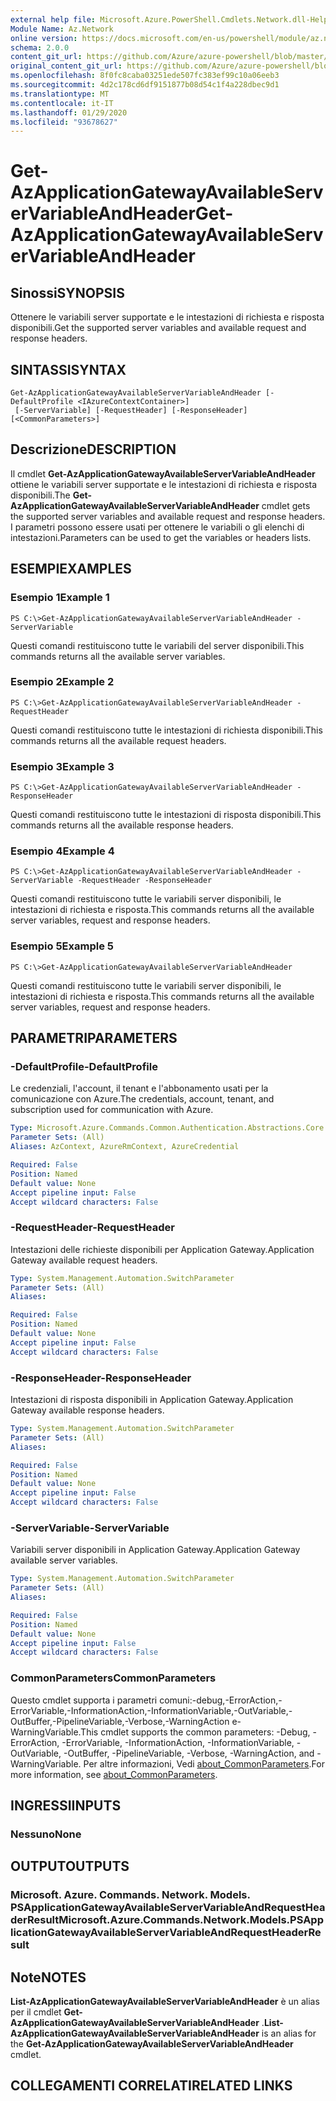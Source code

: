 ```yaml
---
external help file: Microsoft.Azure.PowerShell.Cmdlets.Network.dll-Help.xml
Module Name: Az.Network
online version: https://docs.microsoft.com/en-us/powershell/module/az.network/get-azapplicationgatewayavailableservervariableandheader
schema: 2.0.0
content_git_url: https://github.com/Azure/azure-powershell/blob/master/src/Network/Network/help/Get-AzApplicationGatewayAvailableServerVariableAndHeader.md
original_content_git_url: https://github.com/Azure/azure-powershell/blob/master/src/Network/Network/help/Get-AzApplicationGatewayAvailableServerVariableAndHeader.md
ms.openlocfilehash: 8f0fc8caba03251ede507fc383ef99c10a06eeb3
ms.sourcegitcommit: 4d2c178cd6df9151877b08d54c1f4a228dbec9d1
ms.translationtype: MT
ms.contentlocale: it-IT
ms.lasthandoff: 01/29/2020
ms.locfileid: "93678627"
---
```

# <span data-ttu-id="8b9c8-101">Get-AzApplicationGatewayAvailableServerVariableAndHeader</span><span class="sxs-lookup"><span data-stu-id="8b9c8-101">Get-AzApplicationGatewayAvailableServerVariableAndHeader</span></span>

## <span data-ttu-id="8b9c8-102">Sinossi</span><span class="sxs-lookup"><span data-stu-id="8b9c8-102">SYNOPSIS</span></span>
<span data-ttu-id="8b9c8-103">Ottenere le variabili server supportate e le intestazioni di richiesta e risposta disponibili.</span><span class="sxs-lookup"><span data-stu-id="8b9c8-103">Get the supported server variables and available request and response headers.</span></span>

## <span data-ttu-id="8b9c8-104">SINTASSI</span><span class="sxs-lookup"><span data-stu-id="8b9c8-104">SYNTAX</span></span>

```
Get-AzApplicationGatewayAvailableServerVariableAndHeader [-DefaultProfile <IAzureContextContainer>]
 [-ServerVariable] [-RequestHeader] [-ResponseHeader] [<CommonParameters>]
```

## <span data-ttu-id="8b9c8-105">Descrizione</span><span class="sxs-lookup"><span data-stu-id="8b9c8-105">DESCRIPTION</span></span>
<span data-ttu-id="8b9c8-106">Il cmdlet **Get-AzApplicationGatewayAvailableServerVariableAndHeader** ottiene le variabili server supportate e le intestazioni di richiesta e risposta disponibili.</span><span class="sxs-lookup"><span data-stu-id="8b9c8-106">The **Get-AzApplicationGatewayAvailableServerVariableAndHeader** cmdlet gets the supported server variables and available request and response headers.</span></span> <span data-ttu-id="8b9c8-107">I parametri possono essere usati per ottenere le variabili o gli elenchi di intestazioni.</span><span class="sxs-lookup"><span data-stu-id="8b9c8-107">Parameters can be used to get the variables or headers lists.</span></span>

## <span data-ttu-id="8b9c8-108">ESEMPI</span><span class="sxs-lookup"><span data-stu-id="8b9c8-108">EXAMPLES</span></span>

### <span data-ttu-id="8b9c8-109">Esempio 1</span><span class="sxs-lookup"><span data-stu-id="8b9c8-109">Example 1</span></span>
```
PS C:\>Get-AzApplicationGatewayAvailableServerVariableAndHeader -ServerVariable
```

<span data-ttu-id="8b9c8-110">Questi comandi restituiscono tutte le variabili del server disponibili.</span><span class="sxs-lookup"><span data-stu-id="8b9c8-110">This commands returns all the available server variables.</span></span>

### <span data-ttu-id="8b9c8-111">Esempio 2</span><span class="sxs-lookup"><span data-stu-id="8b9c8-111">Example 2</span></span>
```
PS C:\>Get-AzApplicationGatewayAvailableServerVariableAndHeader -RequestHeader
```

<span data-ttu-id="8b9c8-112">Questi comandi restituiscono tutte le intestazioni di richiesta disponibili.</span><span class="sxs-lookup"><span data-stu-id="8b9c8-112">This commands returns all the available request headers.</span></span>

### <span data-ttu-id="8b9c8-113">Esempio 3</span><span class="sxs-lookup"><span data-stu-id="8b9c8-113">Example 3</span></span>
```
PS C:\>Get-AzApplicationGatewayAvailableServerVariableAndHeader -ResponseHeader
```

<span data-ttu-id="8b9c8-114">Questi comandi restituiscono tutte le intestazioni di risposta disponibili.</span><span class="sxs-lookup"><span data-stu-id="8b9c8-114">This commands returns all the available response headers.</span></span>

### <span data-ttu-id="8b9c8-115">Esempio 4</span><span class="sxs-lookup"><span data-stu-id="8b9c8-115">Example 4</span></span>
```
PS C:\>Get-AzApplicationGatewayAvailableServerVariableAndHeader - ServerVariable -RequestHeader -ResponseHeader
```

<span data-ttu-id="8b9c8-116">Questi comandi restituiscono tutte le variabili server disponibili, le intestazioni di richiesta e risposta.</span><span class="sxs-lookup"><span data-stu-id="8b9c8-116">This commands returns all the available server variables, request and response headers.</span></span>

### <span data-ttu-id="8b9c8-117">Esempio 5</span><span class="sxs-lookup"><span data-stu-id="8b9c8-117">Example 5</span></span>
```
PS C:\>Get-AzApplicationGatewayAvailableServerVariableAndHeader
```

<span data-ttu-id="8b9c8-118">Questi comandi restituiscono tutte le variabili server disponibili, le intestazioni di richiesta e risposta.</span><span class="sxs-lookup"><span data-stu-id="8b9c8-118">This commands returns all the available server variables, request and response headers.</span></span>

## <span data-ttu-id="8b9c8-119">PARAMETRI</span><span class="sxs-lookup"><span data-stu-id="8b9c8-119">PARAMETERS</span></span>

### <span data-ttu-id="8b9c8-120">-DefaultProfile</span><span class="sxs-lookup"><span data-stu-id="8b9c8-120">-DefaultProfile</span></span>
<span data-ttu-id="8b9c8-121">Le credenziali, l'account, il tenant e l'abbonamento usati per la comunicazione con Azure.</span><span class="sxs-lookup"><span data-stu-id="8b9c8-121">The credentials, account, tenant, and subscription used for communication with Azure.</span></span>

```yaml
Type: Microsoft.Azure.Commands.Common.Authentication.Abstractions.Core.IAzureContextContainer
Parameter Sets: (All)
Aliases: AzContext, AzureRmContext, AzureCredential

Required: False
Position: Named
Default value: None
Accept pipeline input: False
Accept wildcard characters: False
```

### <span data-ttu-id="8b9c8-122">-RequestHeader</span><span class="sxs-lookup"><span data-stu-id="8b9c8-122">-RequestHeader</span></span>
<span data-ttu-id="8b9c8-123">Intestazioni delle richieste disponibili per Application Gateway.</span><span class="sxs-lookup"><span data-stu-id="8b9c8-123">Application Gateway available request headers.</span></span>

```yaml
Type: System.Management.Automation.SwitchParameter
Parameter Sets: (All)
Aliases:

Required: False
Position: Named
Default value: None
Accept pipeline input: False
Accept wildcard characters: False
```

### <span data-ttu-id="8b9c8-124">-ResponseHeader</span><span class="sxs-lookup"><span data-stu-id="8b9c8-124">-ResponseHeader</span></span>
<span data-ttu-id="8b9c8-125">Intestazioni di risposta disponibili in Application Gateway.</span><span class="sxs-lookup"><span data-stu-id="8b9c8-125">Application Gateway available response headers.</span></span>

```yaml
Type: System.Management.Automation.SwitchParameter
Parameter Sets: (All)
Aliases:

Required: False
Position: Named
Default value: None
Accept pipeline input: False
Accept wildcard characters: False
```

### <span data-ttu-id="8b9c8-126">-ServerVariable</span><span class="sxs-lookup"><span data-stu-id="8b9c8-126">-ServerVariable</span></span>
<span data-ttu-id="8b9c8-127">Variabili server disponibili in Application Gateway.</span><span class="sxs-lookup"><span data-stu-id="8b9c8-127">Application Gateway available server variables.</span></span>

```yaml
Type: System.Management.Automation.SwitchParameter
Parameter Sets: (All)
Aliases:

Required: False
Position: Named
Default value: None
Accept pipeline input: False
Accept wildcard characters: False
```

### <span data-ttu-id="8b9c8-128">CommonParameters</span><span class="sxs-lookup"><span data-stu-id="8b9c8-128">CommonParameters</span></span>
<span data-ttu-id="8b9c8-129">Questo cmdlet supporta i parametri comuni:-debug,-ErrorAction,-ErrorVariable,-InformationAction,-InformationVariable,-OutVariable,-OutBuffer,-PipelineVariable,-Verbose,-WarningAction e-WarningVariable.</span><span class="sxs-lookup"><span data-stu-id="8b9c8-129">This cmdlet supports the common parameters: -Debug, -ErrorAction, -ErrorVariable, -InformationAction, -InformationVariable, -OutVariable, -OutBuffer, -PipelineVariable, -Verbose, -WarningAction, and -WarningVariable.</span></span> <span data-ttu-id="8b9c8-130">Per altre informazioni, Vedi [about_CommonParameters](https://go.microsoft.com/fwlink/?LinkID=113216).</span><span class="sxs-lookup"><span data-stu-id="8b9c8-130">For more information, see [about_CommonParameters](https://go.microsoft.com/fwlink/?LinkID=113216).</span></span>

## <span data-ttu-id="8b9c8-131">INGRESSI</span><span class="sxs-lookup"><span data-stu-id="8b9c8-131">INPUTS</span></span>

### <span data-ttu-id="8b9c8-132">Nessuno</span><span class="sxs-lookup"><span data-stu-id="8b9c8-132">None</span></span>

## <span data-ttu-id="8b9c8-133">OUTPUT</span><span class="sxs-lookup"><span data-stu-id="8b9c8-133">OUTPUTS</span></span>

### <span data-ttu-id="8b9c8-134">Microsoft. Azure. Commands. Network. Models. PSApplicationGatewayAvailableServerVariableAndRequestHeaderResult</span><span class="sxs-lookup"><span data-stu-id="8b9c8-134">Microsoft.Azure.Commands.Network.Models.PSApplicationGatewayAvailableServerVariableAndRequestHeaderResult</span></span>

## <span data-ttu-id="8b9c8-135">Note</span><span class="sxs-lookup"><span data-stu-id="8b9c8-135">NOTES</span></span>
<span data-ttu-id="8b9c8-136">**List-AzApplicationGatewayAvailableServerVariableAndHeader** è un alias per il cmdlet **Get-AzApplicationGatewayAvailableServerVariableAndHeader** .</span><span class="sxs-lookup"><span data-stu-id="8b9c8-136">**List-AzApplicationGatewayAvailableServerVariableAndHeader** is an alias for the **Get-AzApplicationGatewayAvailableServerVariableAndHeader** cmdlet.</span></span>

## <span data-ttu-id="8b9c8-137">COLLEGAMENTI CORRELATI</span><span class="sxs-lookup"><span data-stu-id="8b9c8-137">RELATED LINKS</span></span>
